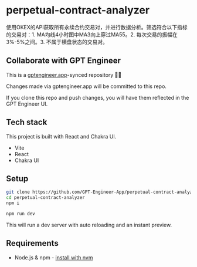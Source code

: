 # perpetual-contract-analyzer

使用OKEX的API获取所有永续合约交易对，并进行数据分析。筛选符合以下指标的交易对：1. MA均线4小时图中MA3向上穿过MA55。2. 每次交易的振幅在3%-5%之间。3. 不属于横盘状态的交易对。

## Collaborate with GPT Engineer

This is a [gptengineer.app](https://gptengineer.app)-synced repository 🌟🤖

Changes made via gptengineer.app will be committed to this repo.

If you clone this repo and push changes, you will have them reflected in the GPT Engineer UI.

## Tech stack

This project is built with React and Chakra UI.

- Vite
- React
- Chakra UI

## Setup

```sh
git clone https://github.com/GPT-Engineer-App/perpetual-contract-analyzer.git
cd perpetual-contract-analyzer
npm i
```

```sh
npm run dev
```

This will run a dev server with auto reloading and an instant preview.

## Requirements

- Node.js & npm - [install with nvm](https://github.com/nvm-sh/nvm#installing-and-updating)
